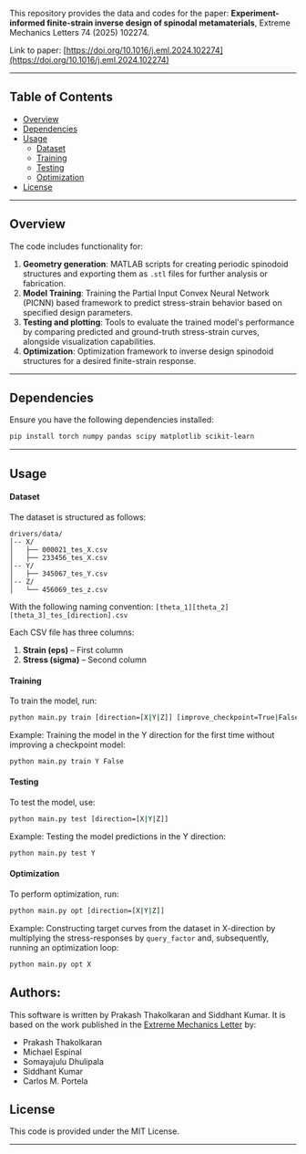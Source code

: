﻿This repository provides the data and codes for the paper: **Experiment-informed finite-strain inverse design of spinodal metamaterials**, Extreme Mechanics Letters 74 (2025) 102274.

Link to paper: [https://doi.org/10.1016/j.eml.2024.102274](https://doi.org/10.1016/j.eml.2024.102274)

---

## Table of Contents

- [Overview](#overview)
- [Dependencies](#dependencies)
- [Usage](#usage)
  - [Dataset](#dataset)
  - [Training](#training)
  - [Testing](#testing)
  - [Optimization](#optimization)
- [License](#license)

---

## Overview

The code includes functionality for:

1. **Geometry generation**: MATLAB scripts for creating periodic spinodoid structures and exporting them as `.stl` files for further analysis or fabrication.
2. **Model Training**: Training the Partial Input Convex Neural Network (PICNN) based framework to predict stress-strain behavior based on specified design parameters.
3. **Testing and plotting**: Tools to evaluate the trained model's performance by comparing predicted and ground-truth stress-strain curves, alongside visualization capabilities.
4. **Optimization**: Optimization framework to inverse design spinodoid structures for a desired finite-strain response.

---

## Dependencies

Ensure you have the following dependencies installed:

```bash
pip install torch numpy pandas scipy matplotlib scikit-learn
```

---

## Usage

#### Dataset

The dataset is structured as follows:

```
drivers/data/
│-- X/
│   ├── 000021_tes_X.csv
│   ├── 233456_tes_X.csv
│-- Y/
│   ├── 345067_tes_Y.csv
│-- Z/
│   └── 456069_tes_z.csv
```

With the following naming convention:
`[theta_1][theta_2][theta_3]_tes_[direction].csv`

Each CSV file has three columns:
1. **Strain (eps)** – First column
2. **Stress (sigma)** – Second column

#### Training
To train the model, run:

```bash
python main.py train [direction=[X|Y|Z]] [improve_checkpoint=True|False]
```

Example: Training the model in the Y direction for the first time without improving a checkpoint model:

```bash
python main.py train Y False
```

#### Testing
To test the model, use:

```bash
python main.py test [direction=[X|Y|Z]]
```

Example: Testing the model predictions in the Y direction:

```bash
python main.py test Y
```

#### Optimization
To perform optimization, run:

```bash
python main.py opt [direction=[X|Y|Z]]
```

Example: Constructing target curves from the dataset in X-direction by multiplying the stress-responses by `query_factor` and, subsequently, running an optimization loop:

```bash
python main.py opt X
```

## Authors:
This software is written by Prakash Thakolkaran and Siddhant Kumar. It is based on the work published in the [Extreme Mechanics Letter](https://www.sciencedirect.com/science/article/pii/S2352431624001548) by:

- Prakash Thakolkaran
- Michael Espinal
- Somayajulu Dhulipala
- Siddhant Kumar
- Carlos M. Portela

## License

This code is provided under the MIT License.

---
